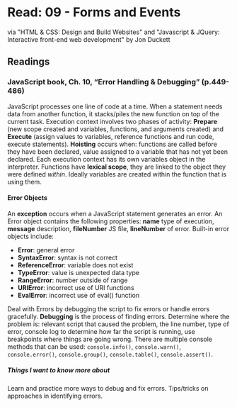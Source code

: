 # Read: 09 - Forms and Events

via "HTML & CSS: Design and Build Websites" and "Javascript & JQuery: Interactive front-end web development" by Jon Duckett

## Readings

### JavaScript book, Ch. 10, “Error Handling & Debugging” (p.449-486)

JavaScript processes one line of code at a time. When a statement needs data from another function, it stacks/piles the new function on top of the current task. Execution context involves two phases of activity: **Prepare** (new scope created and variables, functions, and arguments created) and **Execute** (assign values to variables, reference functions and run code, execute statements). **Hoisting** occurs when: functions are called before they have been declared, value assigned to a variable that has not yet been declared. Each execution context has its own variables object in the interpreter. Functions have **lexical scope**, they are linked to the object they were defined *within*. Ideally variables are created within the function that is using them. 

#### Error Objects

An **exception** occurs when a JavaScript statement generates an error. An Error object contains the following properties: **name** type of execution, **message** description, **fileNumber** JS file, **lineNumber** of error. Built-in error objects include:

- **Error**: general error
- **SyntaxError**: syntax is not correct
- **ReferenceError**: variable does not exist
- **TypeError**: value is unexpected data type
- **RangeError**: number outside of range
- **URIError**: incorrect use of URI functions
- **EvalError**: incorrect use of eval() function

Deal with Errors by debugging the script to fix errors or handle errors gracefully. **Debugging** is the process of finding errors. Determine where the problem is: relevant script that caused the problem, the line number, type of error, console log to determine how far the script is running, use breakpoints where things are going wrong. There are multiple console methods that can be used: `console.info()`, `console.warn()`, `console.error()`, `console.group()`, `console.table()`, `console.assert()`.

##### Things I want to know more about

Learn and practice more ways to debug and fix errors. Tips/tricks on approaches in identifying errors.
